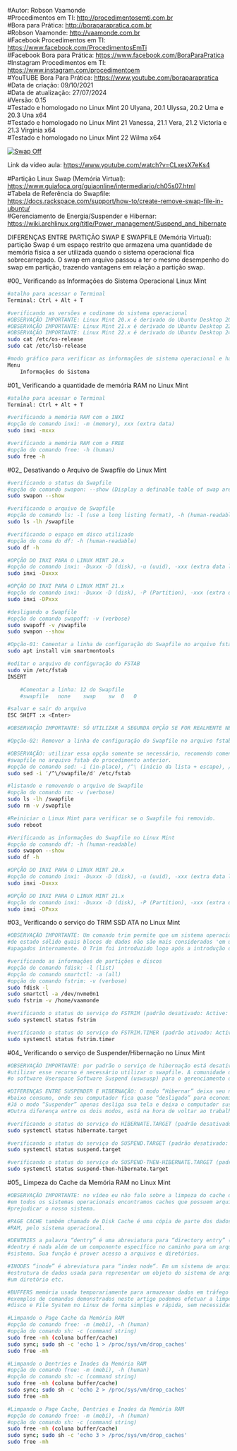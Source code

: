 #Autor: Robson Vaamonde<br>
#Procedimentos em TI: http://procedimentosemti.com.br<br>
#Bora para Prática: http://boraparapratica.com.br<br>
#Robson Vaamonde: http://vaamonde.com.br<br>
#Facebook Procedimentos em TI: https://www.facebook.com/ProcedimentosEmTi<br>
#Facebook Bora para Prática: https://www.facebook.com/BoraParaPratica<br>
#Instagram Procedimentos em TI: https://www.instagram.com/procedimentoem<br>
#YouTUBE Bora Para Prática: https://www.youtube.com/boraparapratica<br>
#Data de criação: 09/10/2021<br>
#Data de atualização: 27/07/2024<br>
#Versão: 0.15<br>
#Testado e homologado no Linux Mint 20 Ulyana, 20.1 Ulyssa, 20.2 Uma e 20.3 Una x64<br>
#Testado e homologado no Linux Mint 21 Vanessa, 21.1 Vera, 21.2 Victoria e 21.3 Virginia x64<br>
#Testado e homologado no Linux Mint 22 Wilma x64<br>

[![Swap Off](http://img.youtube.com/vi/CLxesX7eKs4/0.jpg)](https://www.youtube.com/watch?v=CLxesX7eKs4 "Swap Off")

Link da vídeo aula: https://www.youtube.com/watch?v=CLxesX7eKs4

#Partição Linux Swap (Memória Virtual): https://www.guiafoca.org/guiaonline/intermediario/ch05s07.html<br>
#Tabela de Referência do Swapfile: https://docs.rackspace.com/support/how-to/create-remove-swap-file-in-ubuntu/<br>
#Gerenciamento de Energia/Suspender e Hibernar: https://wiki.archlinux.org/title/Power_management/Suspend_and_hibernate

DIFERENÇAS ENTRE PARTIÇÃO SWAP E SWAPFILE (Memória Virtual): partição Swap é um espaço restrito 
que armazena uma quantidade de memória física a ser utilizada quando o sistema operacional fica 
sobrecarregado. O swap em arquivo passou a ter o mesmo desempenho do swap em partição, trazendo
vantagens em relação a partição swap.

#00_ Verificando as Informações do Sistema Operacional Linux Mint<br>
```bash
#atalho para acessar o Terminal
Terminal: Ctrl + Alt + T

#verificando as versões e codinome do sistema operacional
#OBSERVAÇÃO IMPORTANTE: Linux Mint 20.x é derivado do Ubuntu Desktop 20.04.x Focal Fossa
#OBSERVAÇÃO IMPORTANTE: Linux Mint 21.x é derivado do Ubuntu Desktop 22.04.x Jammy Jellyfish
#OBSERVAÇÃO IMPORTANTE: Linux Mint 22.x é derivado do Ubuntu Desktop 24.04.x Noble Numbat
sudo cat /etc/os-release
sudo cat /etc/lsb-release

#modo gráfico para verificar as informações de sistema operacional e hardware
Menu
	Informações do Sistema
```

#01_ Verificando a quantidade de memória RAM no Linux Mint
```bash
#atalho para acessar o Terminal
Terminal: Ctrl + Alt + T

#verificando a memória RAM com o INXI
#opção do comando inxi: -m (memory), xxx (extra data)
sudo inxi -mxxx

#verificando a memória RAM com o FREE
#opção do comando free: -h (human)
sudo free -h
```

#02_ Desativando o Arquivo de Swapfile do Linux Mint
```bash
#verificando o status da Swapfile
#opção do comando swapon: --show (Display a definable table of swap areas)
sudo swapon --show

#verificando o arquivo de Swapfile
#opção do comando ls: -l (use a long listing format), -h (human-readable)
sudo ls -lh /swapfile

#verificando o espaço em disco utilizado
#opção do coma do df: -h (human-readable)
sudo df -h

#OPÇÃO DO INXI PARA O LINUX MINT 20.x
#opção do comando inxi: -Duxxx -D (disk), -u (uuid), -xxx (extra data levels)
sudo inxi -Duxxx

#OPÇÃO DO INXI PARA O LINUX MINT 21.x
#opção do comando inxi: -Duxxx -D (disk), -P (Partition), -xxx (extra data levels)
sudo inxi -DPxxx

#desligando o Swapfile
#opção do comando swapoff: -v (verbose)
sudo swapoff -v /swapfile
sudo swapon --show

#Opção-01: Comentar a linha de configuração do Swapfile no arquivo fstab
sudo apt install vim smartmontools

#editar o arquivo de configuração do FSTAB
sudo vim /etc/fstab
INSERT

	#Comentar a linha: 12 do Swapfile
	#swapfile	none	swap	sw	0	0

#salvar e sair do arquivo
ESC SHIFT :x <Enter>

#OBSERVAÇÃO IMPORTANTE: SÓ UTILIZAR A SEGUNDA OPÇÃO SE FOR REALMENTE NECESSÁRIO

#Opção-02: Remover a linha de configuração do Swapfile no arquivo fstab

#OBSERVAÇÃO: utilizar essa opção somente se necessário, recomendo comentar a linha do 
#swapfile no arquivo fstab do procedimento anterior.
#opção do comando sed: -i (in-place), /^\ (início da lista + escape), /d (delete)
sudo sed -i ′/^\/swapfile/d′ /etc/fstab

#listando e removendo o arquivo de Swapfile
#opção do comando rm: -v (verbose)
sudo ls -lh /swapfile
sudo rm -v /swapfile

#Reiniciar o Linux Mint para verificar se o Swapfile foi removido.
sudo reboot

#Verificando as informações do Swapfile no Linux Mint
#opção do comando df: -h (human-readable)
sudo swapon --show
sudo df -h

#OPÇÃO DO INXI PARA O LINUX MINT 20.x
#opção do comando inxi: -Duxxx -D (disk), -u (uuid), -xxx (extra data levels)
sudo inxi -Duxxx

#OPÇÃO DO INXI PARA O LINUX MINT 21.x
#opção do comando inxi: -Duxxx -D (disk), -P (Partition), -xxx (extra data levels)
sudo inxi -DPxxx
```

#03_ Verificando o serviço do TRIM SSD ATA no Linux Mint
```bash
#OBSERVAÇÃO IMPORTANTE: Um comando trim permite que um sistema operacional informe a uma unidade 
#de estado sólido quais blocos de dados não são mais considerados 'em uso' e, portanto, podem ser 
#apagados internamente. O Trim foi introduzido logo após a introdução dos SSDs.

#verificando as informações de partições e discos
#opção do comando fdisk: -l (list)
#opção do comando smartctl: -a (all)
#opção do comando fstrim: -v (verbose)
sudo fdisk -l
sudo smartctl -a /dev/nvme0n1
sudo fstrim -v /home/vaamonde

#verificando o status do serviço do FSTRIM (padrão desativado: Active: inactive (dead))
sudo systemctl status fstrim

#verificando o status do serviço do FSTRIM.TIMER (padrão ativado: Active: active (waiting))
sudo systemctl status fstrim.timer
```

#04_ Verificando o serviço de Suspender/Hibernação no Linux Mint	
```bash
#OBSERVAÇÃO IMPORTANTE: por padrão o serviço de hibernação está desativado no Linux Mint, para 
#utilizar esse recurso é necessário utilizar o swapfile. A comunidade do Ubuntu recomenda usar
#o software Userspace Software Suspend (uswsusp) para o gerenciamento da hibernação.

#DIFERENÇAS ENTRE SUSPENDER E HIBERNAÇÃO: O modo “Hibernar” deixa seu notebook em um modo de 
#baixo consumo, onde seu computador fica quase “desligado” para economizar energia ao máximo. 
#Já o modo “Suspender” apenas desliga sua tela e deixa o computador suspenso temporariamente. 
#Outra diferença entre os dois modos, está na hora de voltar ao trabalho.

#verificando o status do serviço do HIBERNATE.TARGET (padrão desativado: Active: inactive (dead))
sudo systemctl status hibernate.target 

#verificando o status do serviço do SUSPEND.TARGET (padrão desativado: Active: inactive (dead))
sudo systemctl status suspend.target 

#verificando o status do serviço do SUSPEND-THEN-HIBERNATE.TARGET (padrão desativado: Active: inactive (dead))
sudo systemctl status suspend-then-hibernate.target 
```

#05_ Limpeza do Cache da Memória RAM no Linux Mint
```bash
#OBSERVAÇÃO IMPORTANTE: no vídeo eu não falo sobre a limpeza do cache da memória RAM do Linux Mint, 
#em todos os sistemas operacionais encontramos caches que possuem arquivos indesejados que podem 
#prejudicar o nosso sistema.

#PAGE CACHE também chamado de Disk Cache é uma cópia de parte dos dados do disco, mantida na memória 
#RAM, pelo sistema operacional.

#DENTRIES a palavra “dentry” é uma abreviatura para “directory entry” (entrada de diretório), uma 
#dentry é nada além de um componente específico no caminho para um arquivo a partir da raiz do 
#sistema. Sua função é prover acesso a arquivos e diretórios.

#INODES “inode” é abreviatura para “index node“. Em um sistema de arquivos Unix, um inode é uma 
#estrutura de dados usada para representar um objeto do sistema de arquivos – qual seja um arquivo, 
#um diretório etc.

#BUFFERS memória usada temporariamente para armazenar dados em tráfego no sistema. Utilizando os 
#exemplos de comandos demonstrados neste artigo podemos efetuar a limpeza de Inodes, cache de 
#disco e File System no Linux de forma simples e rápida, sem necessidade de reiniciar o computador.

#Limpando o Page Cache da Memória RAM
#opção do comando free: -m (mebi), -h (human)
#opção do comando sh: -c (command string)
sudo free -mh (coluna buffer/cache)
sudo sync; sudo sh -c 'echo 1 > /proc/sys/vm/drop_caches'
sudo free -mh

#Limpando o Dentries e Inodes da Memória RAM
#opção do comando free: -m (mebi), -h (human)
#opção do comando sh: -c (command string)
sudo free -mh (coluna buffer/cache)
sudo sync; sudo sh -c 'echo 2 > /proc/sys/vm/drop_caches'
sudo free -mh

#Limpando o Page Cache, Dentries e Inodes da Memória RAM
#opção do comando free: -m (mebi), -h (human)
#opção do comando sh: -c (command string)
sudo free -mh (coluna buffer/cache)
sudo sync; sudo sh -c 'echo 3 > /proc/sys/vm/drop_caches'
sudo free -mh
```